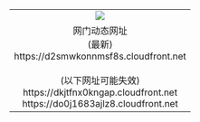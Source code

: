 ﻿<table>
  <tr></tr>
  <tr><td colspan=2 align=center><img src="https://d2smwkonnmsf8s.cloudfront.net/Up/oGate.jpg" /></td></tr>
  <tr><td colspan=2 align=center>网门动态网址<br/>(最新)
<br>https://d2smwkonnmsf8s.cloudfront.net
<br/><br/>(以下网址可能失效)
<br>https://dkjtfnx0kngap.cloudfront.net
<br>https://do0j1683ajlz8.cloudfront.net
    </td>
  </tr>
</table>
